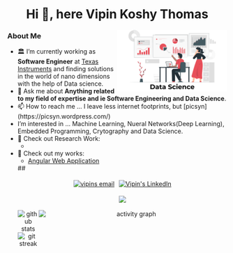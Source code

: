 <h1 align="center">Hi 👋, here Vipin Koshy Thomas</h1>
<img align="right" alt="Data Analysis" src="https://github.com/Vipinkthomas/Vipinkthomas/blob/main/Data-Science.png" width="50%"/>

<h3 align="left">About Me</h3>
<ul>
  <li>🏛️ I’m currently working as <b>Software Engineer</b> at <a href="https://www.ti.com/" target="blank">Texas Instruments</a> and finding solutions in the world of nano dimensions with the help of Data science.</li>
  <li>💬 Ask me about <b>Anything related to my field of expertise and ie Software Engineering and Data Science</b>.</li>
  <li>📫  How to reach me ... I leave less internet footprints, but [picsyn](https://picsyn.wordpress.com/) </li>
  <li> I’m interested in ... Machine Learning, Nueral Networks(Deep Learning), Embedded Programming, Crytography and Data Science.</li>
  <li>🔗 Check out Research Work: 
    <ul>
      <li><a href="" target="blank"></a></li>
    </ul>
  </li>
  <li>🔗 Check out my works: 
    <ul>
      <li><a href="https://github.com/Vipinkthomas/THD-Angular-Web-App" target="blank">Angular Web Application</a></li>
    </ul>
  </li>
##

<p align="center" style="display: flex; justify-content: center; align-items: center; flex-wrap: wrap;">
  <a href="mailto:vjmace13@gmail.com" target="blank" style="margin: 5px;"><img src="https://img.shields.io/badge/Gmail-D14836?style=for-the-badge&logo=gmail&logoColor=white" alt="vipins email"/></a>
  <a href="https://www.linkedin.com/in/vipin-koshy-thomas-7735b259/" target="blank" style="margin: 5px;"><img src="https://img.shields.io/badge/LinkedIn-0077B5?style=for-the-badge&logo=linkedin&logoColor=white" alt="Vipin's LinkedIn"/></a>
</p>
<p align="center"><img src="https://profile-counter.glitch.me/vipinkthomas/count.svg" /></p>

<div align="center" style="display: flex; justify-content: space-between; align-items: flex-start;">
  <div style="flex: 1;">
    <img class="img" src="https://github-readme-stats.vercel.app/api?username=vipinkthomas&show_icons=true&locale=en" alt="github stats" width="45%" />
    <img class="img" src="https://github-readme-streak-stats.herokuapp.com/?user=vipinkthomas" alt="git streak" width="45%" />
  </div>
  <img src="https://github-readme-activity-graph.vercel.app/graph?username=vipinkthomas&theme=github-compact&bg_color=FFFFFF&color=27374D&title_color=27374D&line=1D5D9B&point=0A6EBD&area=true&area_color=068FFF" alt="activity graph" width= "90%" height= "auto">
</div>
